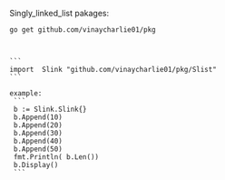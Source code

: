 Singly_linked_list pakages:

    go get github.com/vinaycharlie01/pkg
    
    
    
    ```
    import  Slink "github.com/vinaycharlie01/pkg/Slist"
    ```

    example:
     ```
     b := Slink.Slink{}
	 b.Append(10)
	 b.Append(20)
     b.Append(30)
     b.Append(40)
     b.Append(50)
     fmt.Println( b.Len())
     b.Display()
     ```
      

    
